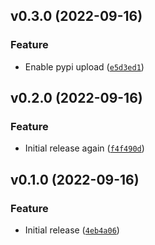 <!--next-version-placeholder-->

## v0.3.0 (2022-09-16)
### Feature
* Enable pypi upload ([`e5d3ed1`](https://github.com/JesseMaitland/superglue/commit/e5d3ed19abb5558b517ba893f17af44eda7c0dd1))

## v0.2.0 (2022-09-16)
### Feature
* Initial release again ([`f4f490d`](https://github.com/JesseMaitland/superglue/commit/f4f490d3fd9a4738ac590e30cd45fe419522793e))

## v0.1.0 (2022-09-16)
### Feature
* Initial release ([`4eb4a06`](https://github.com/JesseMaitland/superglue/commit/4eb4a06f00eef9554719f49d61f59e7ac0a53998))

